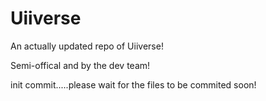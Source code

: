 # Uiiverse

An actually updated repo of Uiiverse!

Semi-offical and by the dev team!

init commit.....please wait for the files to be commited soon!
